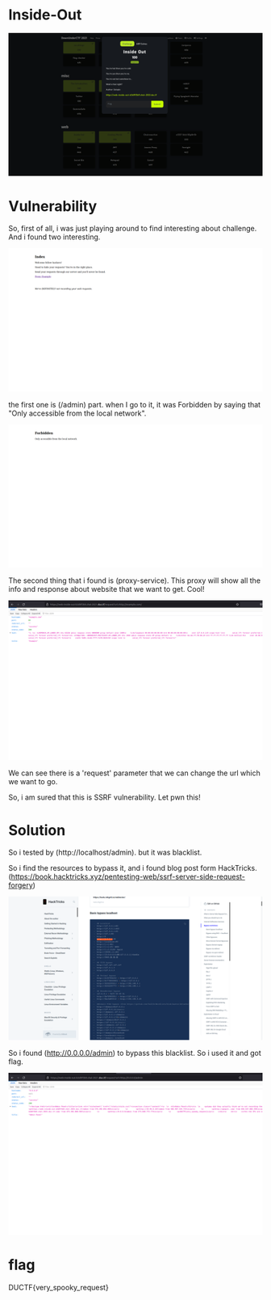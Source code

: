 # Inside-Out

![ctf](https://github.com/ComdeyOverFlow/DownUnder-CTF-2021/blob/main/Inside-Out/images/Screenshot%20from%202021-09-26%2022-33-52.png)

# Vulnerability
So, first of all, i was just playing around to find interesting about challenge. And i found two interesting.

![ctf](https://github.com/ComdeyOverFlow/DownUnder-CTF-2021/blob/main/Inside-Out/images/Screenshot%20from%202021-09-26%2022-20-20.png)

the first one is (/admin) part. when I go to it, it was Forbidden by saying that "Only accessible from the local network". 

![ctf](https://github.com/ComdeyOverFlow/DownUnder-CTF-2021/blob/main/Inside-Out/images/Screenshot%20from%202021-09-26%2022-20-43.png)


The second thing that i found is (proxy-service).  This proxy will show all the info and response about website that we want to get. Cool!

![ctf](https://github.com/ComdeyOverFlow/DownUnder-CTF-2021/blob/main/Inside-Out/images/Screenshot%20from%202021-09-26%2022-21-08.jpg)

We can see there is a 'request' parameter that we can change the url which we want to go. 

So, i am sured that this is SSRF vulnerability. Let pwn this!

# Solution

So i tested by (http://localhost/admin). but it was blacklist. 

So i find the resources to bypass it, and i found blog post form HackTricks. (https://book.hacktricks.xyz/pentesting-web/ssrf-server-side-request-forgery)

![ctf](https://github.com/ComdeyOverFlow/DownUnder-CTF-2021/blob/main/Inside-Out/images/Screenshot%20from%202021-09-26%2022-21-24.png)

So i found (http://0.0.0.0/admin) to bypass this blacklist. So i used it and got flag.

![ctf](https://github.com/ComdeyOverFlow/DownUnder-CTF-2021/blob/main/Inside-Out/images/Screenshot%20from%202021-09-26%2022-21-42.jpg)

# flag
DUCTF{very_spooky_request}
